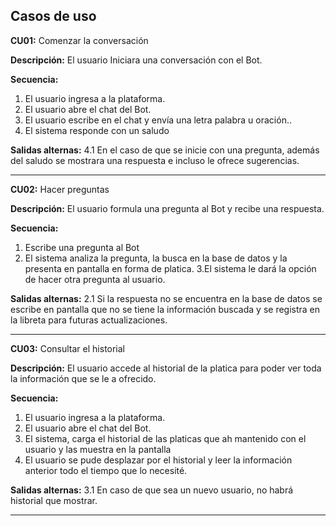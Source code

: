 ## Casos de uso

**CU01:** Comenzar la conversación 

**Descripción:** El usuario Iniciara una conversación con el Bot.

**Secuencia:**
1. El usuario ingresa a la plataforma.
2. El usuario abre el chat del Bot.
3. El usuario escribe en el chat y envía una letra palabra u oración..
4. El sistema responde con un saludo

**Salidas alternas:** 4.1 En el caso de que se inicie con una pregunta, además del saludo se mostrara una respuesta e incluso le ofrece sugerencias.

------------

**CU02:** Hacer preguntas 

**Descripción:** El usuario formula una pregunta al Bot y recibe una respuesta.

**Secuencia:**
1. Escribe una pregunta al Bot
2. El sistema analiza la pregunta, la busca en la base de datos y la presenta en pantalla en forma de platica.
3.El sistema le dará la opción de hacer otra pregunta al usuario. 

**Salidas alternas:** 2.1 Si la respuesta no se encuentra en la base de datos se escribe en pantalla que no se tiene la información buscada y se registra en la libreta para futuras actualizaciones.

------------

**CU03:** Consultar el historial 

**Descripción:** El usuario accede al historial de la platica para poder ver toda la información que se le a ofrecido.  

**Secuencia:**
1. El usuario ingresa a la plataforma.
2. El usuario abre el chat del Bot.
3. El sistema, carga el historial de las platicas que ah mantenido con el usuario y las muestra en la pantalla   
4. El usuario se pude desplazar por el historial y leer la información anterior todo el tiempo que lo necesité.

**Salidas alternas:** 3.1 En caso de que sea un nuevo usuario, no habrá historial que mostrar.

------------
